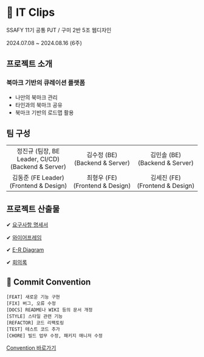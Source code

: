 # 📎 IT Clips
SSAFY 11기 공통 PJT / 구미 2반 5조 웹디자인

2024.07.08 ~ 2024.08.16 (6주)

## 프로젝트 소개
### 북마크 기반의 큐레이션 플랫폼
- 나만의 북마크 관리
- 타인과의 북마크 공유
- 북마크 기반의 로드맵 활용

## 팀 구성
<table>
  <tr>
    <td align="center" width="500px">정진규 (팀장, BE Leader, CI/CD)<br />(Backend & Server)</td>
    <td align="center" width="500px">김수정 (BE)<br />(Backend & Server)</td>
    <td align="center" width="500px">김민솔 (BE)<br />(Backend & Server)</td>
  </tr>
  <tr>
    <td align="center" width="500px">김동준 (FE Leader)<br />(Frontend & Design)</td>
    <td align="center" width="500px">최형우 (FE)<br />(Frontend & Design)</td>
    <td align="center" width="500px">김세진 (FE)<br />(Frontend & Design)</td>
  </tr>
</table>


## 프로젝트 산출물
✔ [요구사항 명세서](https://docs.google.com/spreadsheets/d/1MxifEoveWd3QkiqTpQH4cVVLBofKv4JaFPL32TllpMg/edit?gid=704927790#gid=704927790)

✔ [와이어프레임](https://www.figma.com/design/WwBvVhZq92ZsOfiNsu42KN/ItClips?node-id=0-1&t=iKvcR4TOeh4gWxvW-0)

✔ [E-R Diagram](https://www.erdcloud.com/d/hmyQZcq9PM9WuHZHy)

✔ [회의록](https://roomy-wing-ac0.notion.site/c26765682d60418c97b15fa0d8c71262?pvs=4)

## 📌 Commit Convention
```
[FEAT] 새로운 기능 구현
[FIX] 버그, 오류 수정
[DOCS] README나 WIKI 등의 문서 개정
[STYLE] 스타일 관련 기능
[REFACTOR] 코드 리팩토링
[TEST] 테스트 코드 추가
[CHORE] 빌드 업무 수정, 패키지 매니저 수정
```
[Convention 바로가기](https://www.notion.so/b2849f2050824dd6bcb86410f2f444a4?pvs=4)
